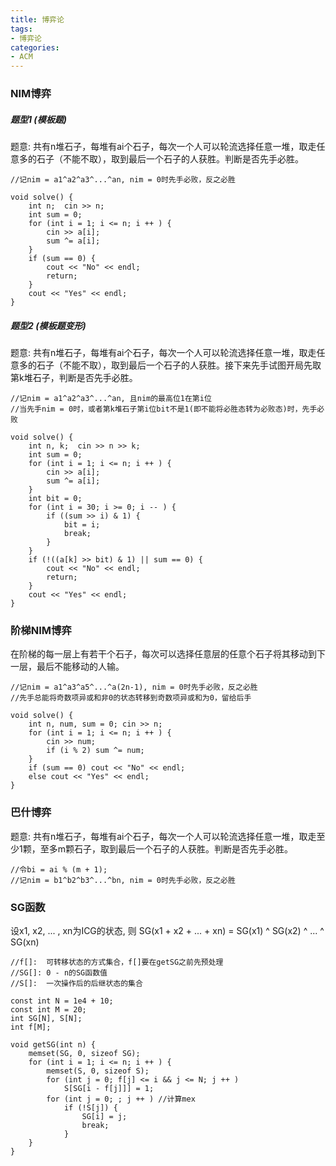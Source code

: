 ```yaml
---
title: 博弈论
tags: 
- 博弈论
categories:
- ACM
---
```


### NIM博弈

##### 题型1 (模板题)

题意: 
共有n堆石子，每堆有ai个石子，每次一个人可以轮流选择任意一堆，取走任意多的石子（不能不取），取到最后一个石子的人获胜。判断是否先手必胜。

```
//记nim = a1^a2^a3^...^an, nim = 0时先手必败，反之必胜

void solve() {
    int n;  cin >> n;
    int sum = 0;
    for (int i = 1; i <= n; i ++ ) {
        cin >> a[i];
        sum ^= a[i];
    }    
    if (sum == 0) {
        cout << "No" << endl;
        return;
    }
    cout << "Yes" << endl;
}
```

##### 题型2 (模板题变形)

题意: 
共有n堆石子，每堆有ai个石子，每次一个人可以轮流选择任意一堆，取走任意多的石子（不能不取），取到最后一个石子的人获胜。接下来先手试图开局先取第k堆石子，判断是否先手必胜。

```
//记nim = a1^a2^a3^...^an, 且nim的最高位1在第i位
//当先手nim = 0时，或者第k堆石子第i位bit不是1(即不能将必胜态转为必败态)时，先手必败

void solve() {
    int n, k;  cin >> n >> k;
    int sum = 0;
    for (int i = 1; i <= n; i ++ ) {
        cin >> a[i];
        sum ^= a[i];
    }    
    int bit = 0;
    for (int i = 30; i >= 0; i -- ) {
        if ((sum >> i) & 1) {
            bit = i;
            break;
        }
    }
    if (!((a[k] >> bit) & 1) || sum == 0) {
        cout << "No" << endl;
        return;
    }
    cout << "Yes" << endl;
}
```

### 阶梯NIM博弈

在阶梯的每一层上有若干个石子，每次可以选择任意层的任意个石子将其移动到下一层，最后不能移动的人输。

```
//记nim = a1^a3^a5^...^a(2n-1), nim = 0时先手必败，反之必胜
//先手总能将奇数项异或和非0的状态转移到奇数项异或和为0，留给后手

void solve() {
    int n, num, sum = 0; cin >> n;
    for (int i = 1; i <= n; i ++ ) {
        cin >> num;
        if (i % 2) sum ^= num;
    }
    if (sum == 0) cout << "No" << endl;
    else cout << "Yes" << endl;
}
```

### 巴什博弈

题意: 
共有n堆石子，每堆有ai个石子，每次一个人可以轮流选择任意一堆，取走至少1颗，至多m颗石子，取到最后一个石子的人获胜。判断是否先手必胜。

```
//令bi = ai % (m + 1);
//记nim = b1^b2^b3^...^bn, nim = 0时先手必败，反之必胜

```

### SG函数

设x1, x2, ... , xn为ICG的状态, 则
SG(x1 + x2 + ... + xn) = SG(x1) ^ SG(x2) ^ ... ^ SG(xn)


```
//f[]:  可转移状态的方式集合，f[]要在getSG之前先预处理
//SG[]: 0 - n的SG函数值
//S[]:  一次操作后的后继状态的集合

const int N = 1e4 + 10;
const int M = 20;
int SG[N], S[N];
int f[M];

void getSG(int n) {
    memset(SG, 0, sizeof SG);
    for (int i = 1; i <= n; i ++ ) {
        memset(S, 0, sizeof S);
        for (int j = 0; f[j] <= i && j <= N; j ++ )
            S[SG[i - f[j]]] = 1;
        for (int j = 0; ; j ++ ) //计算mex
            if (!S[j]) {
                SG[i] = j;
                break;
            }
    }
}
```